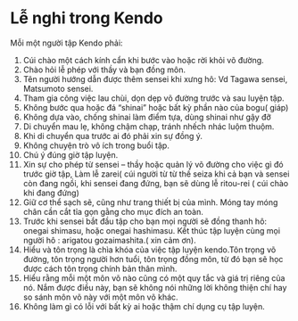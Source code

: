 # Lễ nghi trong Kendo

Mỗi một người tập Kendo phải:

1. Cúi chào một cách kính cẩn khi bước vào hoặc rời khỏi võ đường.
2. Chào hỏi lễ phép với thầy và bạn đồng môn.
3. Tên người hướng dẫn được thêm sensei khi xưng hô: Vd Tagawa sensei, Matsumoto sensei.
4. Tham gia công việc lau chùi, dọn dẹp võ đường trước và sau luyện tập.
5. Không bước qua hoặc đá “shinai” hoặc bất kỳ phần nào của bogu\( giáp\)
6. Không dựa vào, chống shinai làm điểm tựa, dùng shinai như gậy đỡ
7. Di chuyển mau lẹ, không chậm chạp, tránh nhếch nhác luộm thuộm.
8. Khi di chuyển qua trước ai đó phải xin sự đồng ý.
9. Không chuyện trò vô ích trong buổi tập.
10. Chú ý đúng giờ tập luyện.
11. Xin sự cho phép từ sensei – thầy hoặc quản lý võ đường cho việc gì đó trước giờ tập, Làm lễ zarei\( cúi người từ từ thế seiza khi cả bạn và sensei còn đang ngồi, khi sensei đang đứng, bạn sẽ dùng lễ ritou-rei \( cúi chào khi đang đứng\)
12. Giữ cơ thể sạch sẽ, cũng như trang thiết bị của mình. Móng tay móng chân cần cắt tỉa gọn gằng cho mục đích an toàn.
13. Trước khi sensei bắt đầu tập cho bạn mọi người sẽ đồng thanh hô: onegai shimasu, hoặc onegai hashimasu. Kết thúc tập luyện cùng mọi người hô : arigatou gozaimashita.\( xin cảm ơn\).
14. Hiểu và tôn trọng là chìa khóa của việc tập luyện kendo.Tôn trọng võ đường, tôn trọng người hơn tuổi, tôn trọng đồng môn, từ đó bạn sẽ học được cách tôn trọng chính bản thân mình.
15. Hiểu rằng mỗi một môn võ nào cũng có một quy tắc và giá trị riêng của nó. Nắm được điều này, bạn sẽ không nói những lời không thiện chí hay so sánh môn võ này với một môn võ khác.
16. Không làm gì có lỗi với bất kỳ ai hoặc thậm chí dụng cụ tập luyện.

